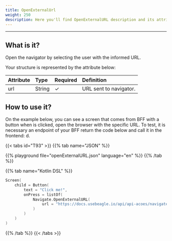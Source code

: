 ```yaml
---
title: OpenExternalUrl
weight: 250
description: Here you'll find OpenExternalURL description and its attribute.
---
```


---

## What is it?

Open the navigator by selecting the user with the informed URL.

Your structure is represented by the attribute below:

| **Attribute** | **Type** | Required | **Definition**         |
| :------------ | :------- | :------- | :--------------------- |
| url           | String   | ✓        | URL sent to navigator. |

## How to use it?

On the example below, you can see a screen that comes from BFF with a button when is clicked, open the browser with the specific URL. To test, it is necessary an endpoint of your BFF return the code below and call it in the frontend: d.

{{< tabs id="T93" >}}
{{% tab name="JSON" %}}

<!-- json-playground:openExternalURL.json
{
  "_beagleComponent_" : "beagle:screenComponent",
  "child" : {
    "_beagleComponent_" : "beagle:button",
    "text" : "Click me!",
    "onPress" : [ {
      "_beagleAction_" : "beagle:openExternalURL",
      "url" : "http://docs-beta.usebeagle.io/home/api/actions/navigate/openexternalurl/"
    } ]
  }
}
-->

{{% playground file="openExternalURL.json" language="en" %}}
{{% /tab %}}

{{% tab name="Kotlin DSL" %}}

```kotlin
Screen(
    child = Button(
        text = "Click me!",
        onPress = listOf(
            Navigate.OpenExternalURL(
                url = "https://docs.usebeagle.io/api/api-acoes/navigate/openexternalurl"
            )
        )
    )
)
```

{{% /tab %}}
{{< /tabs >}}
